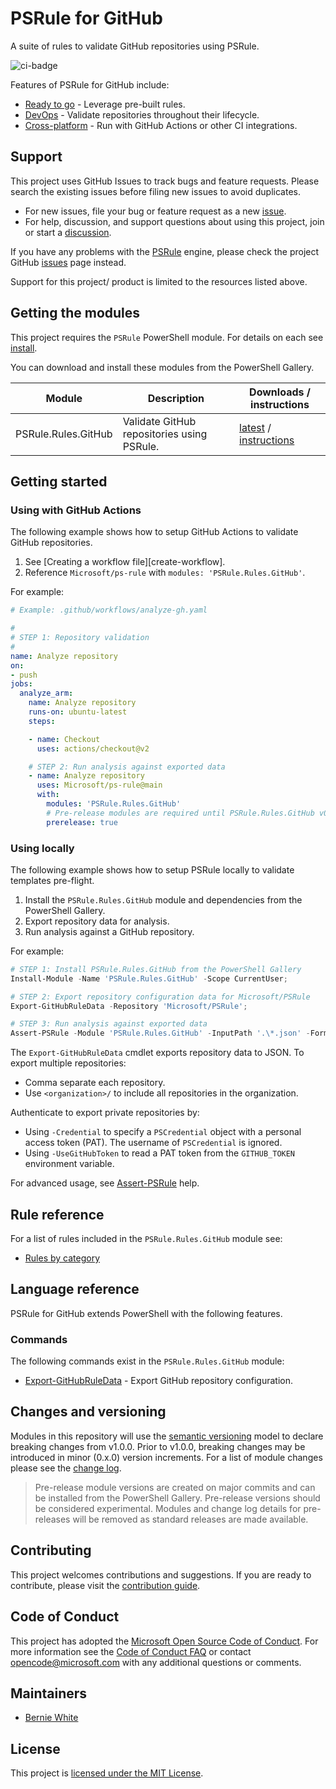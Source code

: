 # PSRule for GitHub

A suite of rules to validate GitHub repositories using PSRule.

![ci-badge]

Features of PSRule for GitHub include:

- [Ready to go](docs/features.md#ready-to-go) - Leverage pre-built rules.
- [DevOps](docs/features.md#devops) - Validate repositories throughout their lifecycle.
- [Cross-platform](docs/features.md#cross-platform) - Run with GitHub Actions or other CI integrations.

## Support

This project uses GitHub Issues to track bugs and feature requests.
Please search the existing issues before filing new issues to avoid duplicates.

- For new issues, file your bug or feature request as a new [issue].
- For help, discussion, and support questions about using this project, join or start a [discussion].

If you have any problems with the [PSRule][engine] engine, please check the project GitHub [issues](https://github.com/Microsoft/PSRule/issues) page instead.

Support for this project/ product is limited to the resources listed above.

## Getting the modules

This project requires the `PSRule` PowerShell module. For details on each see [install].

You can download and install these modules from the PowerShell Gallery.

Module              | Description | Downloads / instructions
------              | ----------- | ------------------------
PSRule.Rules.GitHub | Validate GitHub repositories using PSRule. | [latest][module] / [instructions][install]

## Getting started

### Using with GitHub Actions

The following example shows how to setup GitHub Actions to validate GitHub repositories.

1. See [Creating a workflow file][create-workflow].
2. Reference `Microsoft/ps-rule` with `modules: 'PSRule.Rules.GitHub'`.

For example:

```yaml
# Example: .github/workflows/analyze-gh.yaml

#
# STEP 1: Repository validation
#
name: Analyze repository
on:
- push
jobs:
  analyze_arm:
    name: Analyze repository
    runs-on: ubuntu-latest
    steps:

    - name: Checkout
      uses: actions/checkout@v2

    # STEP 2: Run analysis against exported data
    - name: Analyze repository
      uses: Microsoft/ps-rule@main
      with:
        modules: 'PSRule.Rules.GitHub'
        # Pre-release modules are required until PSRule.Rules.GitHub v0.1.0 is released
        prerelease: true
```

### Using locally

The following example shows how to setup PSRule locally to validate templates pre-flight.

1. Install the `PSRule.Rules.GitHub` module and dependencies from the PowerShell Gallery.
2. Export repository data for analysis.
3. Run analysis against a GitHub repository.

For example:

```powershell
# STEP 1: Install PSRule.Rules.GitHub from the PowerShell Gallery
Install-Module -Name 'PSRule.Rules.GitHub' -Scope CurrentUser;

# STEP 2: Export repository configuration data for Microsoft/PSRule
Export-GitHubRuleData -Repository 'Microsoft/PSRule';

# STEP 3: Run analysis against exported data
Assert-PSRule -Module 'PSRule.Rules.GitHub' -InputPath '.\*.json' -Format File;
```

The `Export-GitHubRuleData` cmdlet exports repository data to JSON.
To export multiple repositories:

- Comma separate each repository.
- Use `<organization>/` to include all repositories in the organization.

Authenticate to export private repositories by:

- Using `-Credential` to specify a `PSCredential` object with a personal access token (PAT).
The username of `PSCredential` is ignored.
- Using `-UseGitHubToken` to read a PAT token from the `GITHUB_TOKEN` environment variable.

For advanced usage, see [Assert-PSRule](https://microsoft.github.io/PSRule/commands/PSRule/en-US/Assert-PSRule.html) help.

## Rule reference

For a list of rules included in the `PSRule.Rules.GitHub` module see:

- [Rules by category](docs/rules/en/module.md)

## Language reference

PSRule for GitHub extends PowerShell with the following features.

### Commands

The following commands exist in the `PSRule.Rules.GitHub` module:

- [Export-GitHubRuleData](docs/commands/PSRule.Rules.GitHub/en-US/Export-GitHubRuleData.md) - Export GitHub repository configuration.

## Changes and versioning

Modules in this repository will use the [semantic versioning](http://semver.org/) model to declare breaking changes from v1.0.0.
Prior to v1.0.0, breaking changes may be introduced in minor (0.x.0) version increments.
For a list of module changes please see the [change log](CHANGELOG.md).

> Pre-release module versions are created on major commits and can be installed from the PowerShell Gallery.
> Pre-release versions should be considered experimental.
> Modules and change log details for pre-releases will be removed as standard releases are made available.

## Contributing

This project welcomes contributions and suggestions.
If you are ready to contribute, please visit the [contribution guide](CONTRIBUTING.md).

## Code of Conduct

This project has adopted the [Microsoft Open Source Code of Conduct](https://opensource.microsoft.com/codeofconduct/).
For more information see the [Code of Conduct FAQ](https://opensource.microsoft.com/codeofconduct/faq/)
or contact [opencode@microsoft.com](mailto:opencode@microsoft.com) with any additional questions or comments.

## Maintainers

- [Bernie White](https://github.com/BernieWhite)

## License

This project is [licensed under the MIT License](LICENSE).

[issue]: https://github.com/Microsoft/PSRule.Rules.GitHub/issues
[discussion]: https://github.com/Microsoft/PSRule.Rules.GitHub/discussions
[install]: docs/install-instructions.md
[ci-badge]: https://dev.azure.com/bewhite/PSRule.Rules.GitHub/_apis/build/status/PSRule.Rules.GitHub-CI?branchName=main
[module]: https://www.powershellgallery.com/packages/PSRule.Rules.GitHub
[engine]: https://github.com/Microsoft/PSRule
